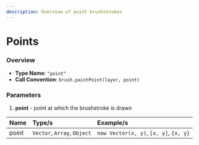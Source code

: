 ```yaml
---
description: Overview of point brushstrokes
---
```


# Points

### Overview‌ <a id="overview"></a>

* **Type Name**: `"point"`
* **Call Convention**: `brush.paintPoint(layer, point)`

### ‌Parameters‌

1. **point** - point at which the brushstroke is drawn

| Name | Type/s | Example/s |
| :--- | :--- | :--- |
| point | `Vector`, `Array`, `Object` | `new Vector(x, y)`, `[x, y]`, `{x, y}` |

